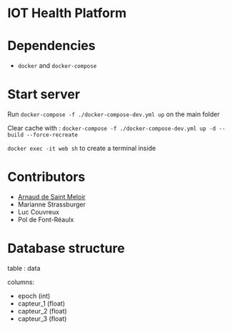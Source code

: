 # IOT Health Platform

# Dependencies
- `docker` and `docker-compose`

# Start server 
Run `docker-compose -f ./docker-compose-dev.yml up` on the main folder

Clear cache with : `docker-compose -f ./docker-compose-dev.yml up -d --build --force-recreate`  

`docker exec -it web sh` to create a terminal inside

# Contributors
 - [Arnaud de Saint Meloir](https://arnaud.at)
 - Marianne Strassburger
 - Luc Couvreux
 - Pol de Font-Réaulx

# Database structure 
table : data

columns:
- epoch (int)
- capteur_1 (float)
- capteur_2 (float)
- capteur_3 (float)
